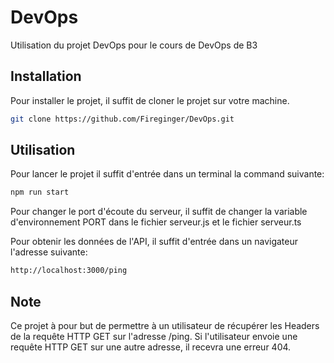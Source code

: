 # DevOps
Utilisation du projet DevOps pour le cours de DevOps de B3

## Installation
Pour installer le projet, il suffit de cloner le projet sur votre machine.
```bash
git clone https://github.com/Fireginger/DevOps.git
```

## Utilisation
Pour lancer le projet il suffit d'entrée dans un terminal la command suivante:
```bash
npm run start
```
Pour changer le port d'écoute du serveur, il suffit de changer la variable d'environnement PORT dans le fichier serveur.js et le fichier serveur.ts

Pour obtenir les données de l'API, il suffit d'entrée dans un navigateur l'adresse suivante:
```bash
http://localhost:3000/ping
```

## Note

Ce projet à pour but de permettre à un utilisateur de récupérer les Headers de la requête HTTP GET sur l'adresse /ping.
Si l'utilisateur envoie une requête HTTP GET sur une autre adresse, il recevra une erreur 404.